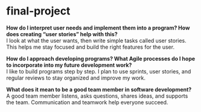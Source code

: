 # final-project

**How do I interpret user needs and implement them into a program? How does creating “user stories” help with this?**  
I look at what the user wants, then write simple tasks called user stories. This helps me stay focused and build the right features for the user.

**How do I approach developing programs? What Agile processes do I hope to incorporate into my future development work?**  
I like to build programs step by step. I plan to use sprints, user stories, and regular reviews to stay organized and improve my work.

**What does it mean to be a good team member in software development?**  
A good team member listens, asks questions, shares ideas, and supports the team. Communication and teamwork help everyone succeed.
